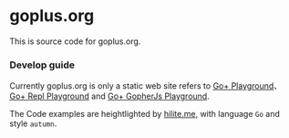 # goplus.org

This is source code for goplus.org.

### Develop guide

Currently goplus.org is only a static web site refers to [Go+ Playground](https://play.goplus.org/)、[Go+ Repl Playground](https://repl.goplus.org/) and [Go+ GopherJs Playground](https://jsplay.goplus.org/).

The Code examples are heightlighted by [hilite.me](http://hilite.me/), with language `Go` and style `autumn`.
